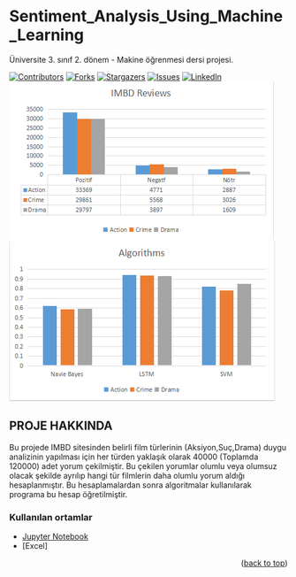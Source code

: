 # Sentiment_Analysis_Using_Machine_Learning
Üniversite 3. sınıf 2. dönem - Makine öğrenmesi dersi projesi.

<div id="top"></div>

[![Contributors][contributors-shield]][contributors-url]
[![Forks][forks-shield]][forks-url]
[![Stargazers][stars-shield]][stars-url]
[![Issues][issues-shield]][issues-url]
[![LinkedIn][linkedin-shield]][linkedin-url]
[![Product Name Screen Shot][product-screenshot]](https://example.com)
[![Product Name Screen Shot][product-screenshot2]](https://example.com)

<!-- PROJE HAKKINDA -->
## PROJE HAKKINDA

Bu projede IMBD sitesinden belirli film türlerinin (Aksiyon,Suç,Drama) duygu analizinin yapılması için her türden 
yaklaşık olarak 40000 (Toplamda 120000) adet yorum çekilmiştir. Bu çekilen yorumlar olumlu veya olumsuz 
olacak şekilde ayrılıp hangi tür filmlerin daha olumlu yorum aldığı hesaplanmıştır.
Bu hesaplamalardan sonra algoritmalar kullanılarak programa bu hesap öğretilmiştir.


### Kullanılan ortamlar

* [Jupyter Notebook](https://jupyter.org/)
* [Excel]


<p align="right">(<a href="#top">back to top</a>)</p>

[contributors-shield]: https://img.shields.io/github/contributors/EnesGelmez/Sentiment_Analysis_Using_Machine_Learning.svg?style=for-the-badge
[contributors-url]: https://github.com/EnesGelmez/Sentiment_Analysis_Using_Machine_Learning/graphs/contributors
[forks-shield]: https://img.shields.io/github/forks/EnesGelmez/Sentiment_Analysis_Using_Machine_Learning.svg?style=for-the-badge
[forks-url]: https://github.com/EnesGelmez/Sentiment_Analysis_Using_Machine_Learning/network/members
[stars-shield]: https://img.shields.io/github/stars/EnesGelmez/Sentiment_Analysis_Using_Machine_Learning.svg?style=for-the-badge
[stars-url]: https://github.com/EnesGelmez/Sentiment_Analysis_Using_Machine_Learning/stargazers
[issues-shield]: https://img.shields.io/github/issues/EnesGelmez/Sentiment_Analysis_Using_Machine_Learning.svg?style=for-the-badge
[issues-url]: https://github.com/EnesGelmez/Sentiment_Analysis_Using_Machine_Learning/issues
[linkedin-shield]: https://img.shields.io/badge/-LinkedIn-black.svg?style=for-the-badge&logo=linkedin&colorB=555
[linkedin-url]: https://www.linkedin.com/in/enes-gelmez-514397197/
[product-screenshot]:IMDBReviews.png
[product-screenshot2]:Algorithms.png
